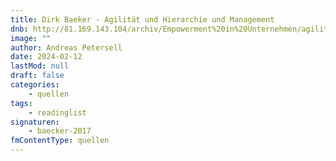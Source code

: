 ```yaml
---
title: Dirk Baeker - Agilität und Hierarchie und Management
dnb: http://81.169.143.104/archiv/Empowerment%20in%20Unternehmen/agilitaet_hierarchie_management1.pdf
image: ""
author: Andreas Petersell
date: 2024-02-12
lastMod: null
draft: false
categories:
    - quellen
tags:
    - readinglist
signaturen:
    - baecker-2017
fmContentType: quellen
---
```

